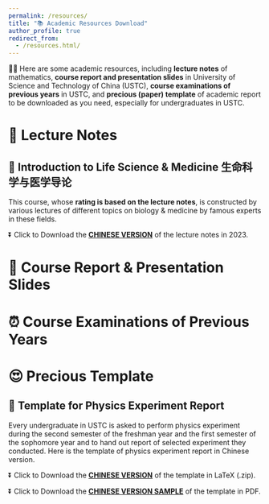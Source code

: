 ```yaml
---
permalink: /resources/
title: "📚 Academic Resources Download"
author_profile: true
redirect_from: 
  - /resources.html/
---
```


👋🏻 Here are some academic resources, including **lecture notes** of mathematics, **course report and presentation slides** in University of Science and Technology of China (USTC), **course examinations of previous years** in USTC, and **precious (paper) template** of academic report to be downloaded as you need, especially for undergraduates in USTC.

# 📒 Lecture Notes

## 🌟 Introduction to Life Science & Medicine 生命科学与医学导论

This course, whose **rating is based on the lecture notes**, is constructed by various lectures of different topics on biology & medicine by famous experts in these fields.

⏬ Click to Download the **[CHINESE VERSION](/files/ilsmnotes.pdf)** of the lecture notes in 2023.

# 📑 Course Report & Presentation Slides

# ⏰ Course Examinations of Previous Years

# 😍 Precious Template

## 🌟 Template for Physics Experiment Report

Every undergraduate in USTC is asked to perform physics experiment during the second semester of the freshman year and the first semester of the sophomore year and to hand out report of selected experiment they conducted. Here is the template of physics experiment report in Chinese version.

⏬ Click to Download the **[CHINESE VERSION](/files/pemodel.zip)** of the template in LaTeX (.zip).

⏬ Click to Download the **[CHINESE VERSION SAMPLE](/files/pemodel.pdf)** of the template in PDF.
